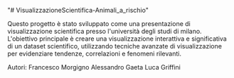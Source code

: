 "# VisualizzazioneScientifica-Animali_a_rischio" 

Questo progetto è stato sviluppato come una presentazione di visualizzazione scientifica presso l'università degli studi di milano.
L'obiettivo principale è creare una visualizzazione interattiva e significativa di un dataset scientifico, utilizzando tecniche 
avanzate di visualizzazione per evidenziare tendenze, correlazioni e fenomeni rilevanti.

Autori: 
	Francesco Morgigno
	Alessandro Gaeta
	Luca Griffini